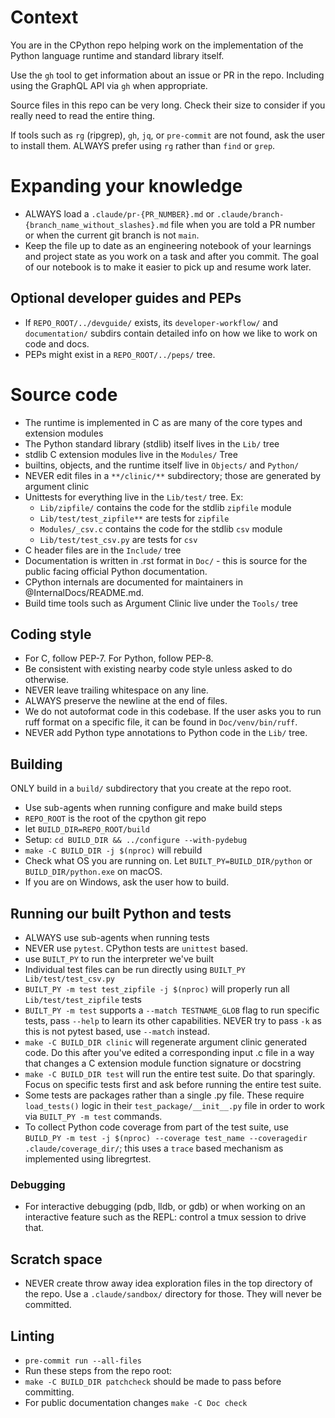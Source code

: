 # Context

You are in the CPython repo helping work on the implementation of the Python
language runtime and standard library itself.

Use the `gh` tool to get information about an issue or PR in the repo.
Including using the GraphQL API via `gh` when appropriate.

Source files in this repo can be very long.  Check their size to consider if
you really need to read the entire thing.

If tools such as `rg` (ripgrep), `gh`, `jq`, or `pre-commit` are not found, ask
the user to install them. ALWAYS prefer using `rg` rather than `find` or `grep`.

# Expanding your knowledge

* ALWAYS load a `.claude/pr-{PR_NUMBER}.md` or `.claude/branch-{branch_name_without_slashes}.md` file when you are told a PR number or when the current git branch is not `main`.
* Keep the file up to date as an engineering notebook of your learnings and project state as you work on a task and after you commit. The goal of our notebook is to make it easier to pick up and resume work later.

## Optional developer guides and PEPs

* If `REPO_ROOT/../devguide/` exists, its `developer-workflow/` and `documentation/` subdirs contain detailed info on how we like to work on code and docs.
* PEPs might exist in a `REPO_ROOT/../peps/` tree.

# Source code

* The runtime is implemented in C as are many of the core types and extension modules
* The Python standard library (stdlib) itself lives in the `Lib/` tree
* stdlib C extension modules live in the `Modules/` Tree
* builtins, objects, and the runtime itself live in `Objects/` and `Python/`
* NEVER edit files in a `**/clinic/**` subdirectory; those are generated by argument clinic
* Unittests for everything live in the `Lib/test/` tree. Ex:
   * `Lib/zipfile/` contains the code for the stdlib `zipfile` module
   * `Lib/test/test_zipfile**` are tests for `zipfile`
   * `Modules/_csv.c` contains the code for the stdlib `csv` module
   * `Lib/test/test_csv.py` are tests for `csv`
* C header files are in the `Include/` tree
* Documentation is written in .rst format in `Doc/` - this is source for the public facing official Python documentation.
* CPython internals are documented for maintainers in @InternalDocs/README.md.
* Build time tools such as Argument Clinic live under the `Tools/` tree

## Coding style

* For C, follow PEP-7. For Python, follow PEP-8.
* Be consistent with existing nearby code style unless asked to do otherwise.
* NEVER leave trailing whitespace on any line.
* ALWAYS preserve the newline at the end of files.
* We do not autoformat code in this codebase. If the user asks you to run ruff format on a specific file, it can be found in `Doc/venv/bin/ruff`.
* NEVER add Python type annotations to Python code in the `Lib/` tree.

## Building

ONLY build in a `build/` subdirectory that you create at the repo root.

* Use sub-agents when running configure and make build steps
* `REPO_ROOT` is the root of the cpython git repo
* let `BUILD_DIR=REPO_ROOT/build`
* Setup: `cd BUILD_DIR && ../configure --with-pydebug`
* `make -C BUILD_DIR -j $(nproc)` will rebuild
* Check what OS you are running on. Let `BUILT_PY=BUILD_DIR/python` or `BUILD_DIR/python.exe` on macOS.
* If you are on Windows, ask the user how to build.

## Running our built Python and tests

* ALWAYS use sub-agents when running tests
* NEVER use `pytest`. CPython tests are `unittest` based.
* use `BUILT_PY` to run the interpreter we've built
* Individual test files can be run directly using `BUILT_PY Lib/test/test_csv.py`
* `BUILT_PY -m test test_zipfile -j $(nproc)` will properly run all `Lib/test/test_zipfile` tests
* `BUILT_PY -m test` supports a `--match TESTNAME_GLOB` flag to run specific tests, pass `--help` to learn its other capabilities.  NEVER try to pass `-k` as this is not pytest based, use `--match` instead.
* `make -C BUILD_DIR clinic` will regenerate argument clinic generated code. Do this after you've edited a corresponding input .c file in a way that changes a C extension module function signature or docstring
* `make -C BUILD_DIR test` will run the entire test suite. Do that sparingly. Focus on specific tests first and ask before running the entire test suite.
* Some tests are packages rather than a single .py file. These require `load_tests()` logic in their `test_package/__init__.py` file in order to work via `BUILT_PY -m test` commands.
* To collect Python code coverage from part of the test suite, use `BUILD_PY -m test -j $(nproc) --coverage test_name --coveragedir .claude/coverage_dir/`; this uses a `trace` based mechanism as implemented using libregrtest.

### Debugging

* For interactive debugging (pdb, lldb, or gdb) or when working on an interactive feature such as the REPL: control a tmux session to drive that.

## Scratch space

* NEVER create throw away idea exploration files in the top directory of the repo. Use a `.claude/sandbox/` directory for those. They will never be committed.

## Linting

* `pre-commit run --all-files`
* Run these steps from the repo root:
 * `make -C BUILD_DIR patchcheck` should be made to pass before committing.
 * For public documentation changes `make -C Doc check`

